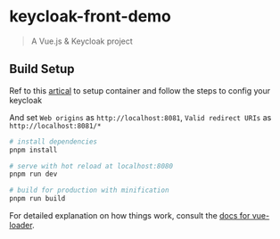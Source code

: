 # keycloak-front-demo

> A Vue.js & Keycloak project

## Build Setup

Ref to this [artical](https://www.keycloak.org/getting-started/getting-started-docker) to setup container and follow the steps to config your keycloak

And set `Web origins` as `http://localhost:8081`, `Valid redirect URIs` as `http://localhost:8081/*`

``` bash
# install dependencies
pnpm install

# serve with hot reload at localhost:8080
pnpm run dev

# build for production with minification
pnpm run build
```

For detailed explanation on how things work, consult the [docs for vue-loader](http://vuejs.github.io/vue-loader).
